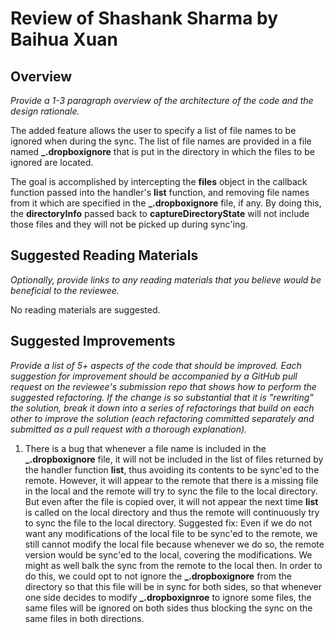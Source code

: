 # Review of Shashank Sharma by Baihua Xuan 

## Overview

*Provide a 1-3 paragraph overview of the architecture of the code and the design rationale.*

The added feature allows the user to specify a list of file names to be ignored when during the sync. The list of file names are provided in a file named **_.dropboxignore** that is put in the directory in which the files to be ignored are located.

The goal is accomplished by intercepting the **files** object in the callback function passed into the handler's **list** function, and removing file names from it which are specified in the **_.dropboxignore** file, if any. By doing this, the **directoryInfo** passed back to **captureDirectoryState** will not include those files and they will not be picked up during sync'ing.

## Suggested Reading Materials

*Optionally, provide links to any reading materials that you believe would be beneficial to the reviewee.*

No reading materials are suggested.

## Suggested Improvements

*Provide a list of 5+ aspects of the code that should be improved. Each suggestion for improvement should be accompanied by a GitHub pull request on the reviewee's submission repo that shows how to perform the suggested refactoring. If the change is so substantial that it is "rewriting" the solution, break it down into a series of refactorings that build on each other to improve the solution (each refactoring committed separately and submitted as a pull request with a thorough explanation).*

1. There is a bug that whenever a file name is included in the **_.dropboxignore** file, it will not be included in the list of files returned by the handler function **list**, thus avoiding its contents to be sync'ed to the remote. However, it will appear to the remote that there is a missing file in the local and the remote will try to sync the file to the local directory. But even after the file is copied over, it will not appear the next time **list** is called on the local directory and thus the remote will continuously try to sync the file to the local directory.
Suggested fix: Even if we do not want any modifications of the local file to be sync'ed to the remote, we still cannot modify the local file because whenever we do so, the remote version would be sync'ed to the local, covering the modifications. We might as well balk the sync from the remote to the local then. In order to do this, we could opt to not ignore the **_.dropboxignore** from the directory so that this file will be in sync for both sides, so that whenever one side decides to modify **_.dropboxignroe** to ignore some files, the same files will be ignored on both sides thus blocking the sync on the same files in both directions.

